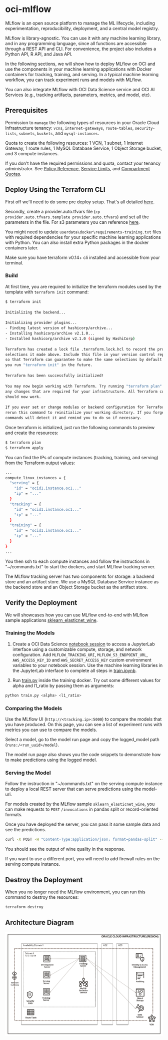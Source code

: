 # oci-mlflow

MLflow is an open source platform to manage the ML lifecycle, including experimentation, reproducibility, deployment, and a central model registry.

MLflow is library-agnostic. You can use it with any machine learning library, and in any programming language, since all functions are accessible through a REST API and CLI. For convenience, the project also includes a Python API, R API, and Java API.

In the following sections, we will show how to deploy MLflow on OCI and use the components in your machine learning applications with Docker containers for tracking, training, and serving. In a typical machine learning workflow, you can track experiment runs and models with MLflow. 

You can also integrate MLflow with OCI Data Science service and OCI AI Services (e.g., tracking artifacts, parameters, metrics, and model, etc).


## Prerequisites

Permission to `manage` the following types of resources in your Oracle Cloud Infrastructure tenancy: `vcns`, `internet-gateways`, `route-tables`, `security-lists`, `subnets`, `buckets`, and `mysql-instances`.

Quota to create the following resources: 1 VCN, 1 subnet, 1 Internet Gateway, 1 route rules, 1 MySQL Database Service, 1 Object Storage bucket, and 3 compute instances.

If you don't have the required permissions and quota, contact your tenancy administrator. See [Policy Reference](https://docs.cloud.oracle.com/en-us/iaas/Content/Identity/Reference/policyreference.htm), [Service Limits](https://docs.cloud.oracle.com/iaas/Content/General/Concepts/resourcequotas.htm), and [Compartment Quotas](https://docs.cloud.oracle.com/iaas/Content/General/Concepts/resourcequotas.htm).


## Deploy Using the Terraform CLI

First off we'll need to do some pre deploy setup.  That's all detailed [here](https://github.com/oracle/oci-quickstart-prerequisites).

Secondly, create a provider.auto.tfvars file (`cp provider.auto.tfvars.template provider.auto.tfvars`) and set all the parameters in the file. For s3 parameters you can reference [here](https://docs.oracle.com/en-us/iaas/Content/Object/Tasks/s3compatibleapi.htm).

You might need to update `userdata\docker\requirements-training.txt` files with required dependencies for your specific machine learning applications with Python. You can also install extra Python packages in the docker containers later. 

Make sure you have terraform v0.14+ cli installed and accessible from your terminal.

### Build

At first time, you are required to initialize the terraform modules used by the template with  `terraform init` command:

```bash
$ terraform init

Initializing the backend...

Initializing provider plugins...
- Finding latest version of hashicorp/archive...
- Installing hashicorp/archive v2.1.0...
- Installed hashicorp/archive v2.1.0 (signed by HashiCorp)

Terraform has created a lock file .terraform.lock.hcl to record the provider
selections it made above. Include this file in your version control repository
so that Terraform can guarantee to make the same selections by default when
you run "terraform init" in the future.

Terraform has been successfully initialized!

You may now begin working with Terraform. Try running "terraform plan" to see
any changes that are required for your infrastructure. All Terraform commands
should now work.

If you ever set or change modules or backend configuration for Terraform,
rerun this command to reinitialize your working directory. If you forget, other
commands will detect it and remind you to do so if necessary.
```

Once terraform is initialized, just run the following commands to preview and create the resources:

```bash
$ terraform plan
$ terraform apply
```

You can find the IPs of compute instances (tracking, training, and serving) from the Terraform output values:

```bash
...
compute_linux_instances = {
  "serving" = {
    "id" = "ocid1.instance.oc1..."
    "ip" = "..."
  }
  "tracking" = {
    "id" = "ocid1.instance.oc1..."
    "ip" = "..."
  }
  "training" = {
    "id" = "ocid1.instance.oc1..."
    "ip" = "..."
  }
}
...
```

You then ssh to each compute instances and follow the instructions in "~/commands.txt" to start the dockers, and start MLflow tracking server. 

The MLflow tracking server has two components for storage: a backend store and an artifact store. We use a MySQL Database Service instance as the backend store and an Object Storage bucket as the artifact store.


## Verify the Deployment

We will showcases how you can use MLflow end-to-end with MLflow sample applications [sklearn_elasticnet_wine](https://github.com/mlflow/mlflow/tree/master/examples/sklearn_elasticnet_wine).

### Training the Models

1. Create a OCI Data Science [notebook session](https://docs.oracle.com/en-us/iaas/data-science/using/manage-notebook-sessions.htm) to access a JupyterLab interface using a customizable compute, storage, and network configuration. Add `MLFLOW_TRACKING_URI`, `MLFLOW_S3_ENDPOINT_URL`, `AWS_ACCESS_KEY_ID` and `AWS_SECRET_ACCESS_KEY` custom environment variables to your notebook session. Use the machine learning libraries in the JupyterLab interface to complete all steps in [train.ipynb](https://github.com/mlflow/mlflow/blob/master/examples/sklearn_elasticnet_wine/train.ipynb). 

2. Run [train.py](https://github.com/mlflow/mlflow/blob/master/examples/sklearn_elasticnet_wine/train.py) inside the training docker. Try out some different values for alpha and l1_ratio by passing them as arguments:
```bash
python train.py <alpha> <l1_ratio>
```

### Comparing the Models

Use the MLflow UI (`http://<tracking.ip>:5000`) to compare the models that you have produced. On this page, you can see a list of experiment runs with metrics you can use to compare the models.

Select a model, go to the model run page and copy the logged_model path (`runs:/<run_uuid>/model`).

The model run page also shows you the code snippets to demonstrate how to make predictions using the logged model.

### Serving the Model

Follow the instruction in "~/commands.txt" on the serving compute instance to deploy a local REST server that can serve predictions using the model-uri.

For models created by the MLflow sample `sklearn_elasticnet_wine`, you can make requests to `POST` `/invocations` in pandas split or record-oriented formats. 

Once you have deployed the server, you can pass it some sample data and see the predictions.

```bash
curl -X POST -H "Content-Type:application/json; format=pandas-split" --data '{"columns":["fixed acidity","volatile acidity","citric acid","residual sugar","chlorides","free sulfur dioxide","total sulfur dioxide","density","pH","sulphates","alcohol"],"data":[[6.2, 0.66, 0.48, 1.2, 0.029, 29, 75, 0.98, 3.33, 0.39, 12.8]]}' http://<serving.ip>:1234/invocations
```

You should see the output of wine quality in the response.

If you want to use a different port, you will need to add firewall rules on the serving compute instance.

## Destroy the Deployment 

When you no longer need the MLflow environment, you can run this command to destroy the resources:

```bash
terraform destroy
```

## Architecture Diagram

![OCI Diagram](./images/oci-mlflow.png)

